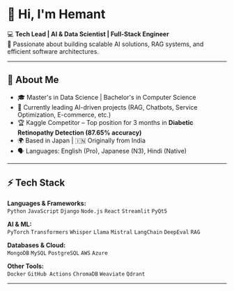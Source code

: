 # 👋 Hi, I'm Hemant  

💻 **Tech Lead | AI & Data Scientist | Full-Stack Engineer**  
🚀 Passionate about building scalable AI solutions, RAG systems, and efficient software architectures.  

---

## 🌟 About Me
- 🎓 Master's in Data Science | Bachelor's in Computer Science  
- 💼 Currently leading AI-driven projects (RAG, Chatbots, Service Optimization, E-commerce, etc.)  
- 🏆 Kaggle Competitor – Top position for 3 months in **Diabetic Retinopathy Detection (87.65% accuracy)**  
- 🌍 Based in Japan | 🇮🇳 Originally from India  
- 🗣️ Languages: English (Pro), Japanese (N3), Hindi (Native)  

---

## ⚡ Tech Stack
**Languages & Frameworks:**  
`Python` `JavaScript` `Django` `Node.js` `React` `Streamlit` `PyQt5`  

**AI & ML:**  
`PyTorch` `Transformers` `Whisper` `Llama` `Mistral` `LangChain` `DeepEval` `RAG`  

**Databases & Cloud:**  
`MongoDB` `MySQL` `PostgreSQL` `AWS` `Azure`  

**Other Tools:**  
`Docker` `GitHub Actions` `ChromaDB` `Weaviate` `Qdrant`  

---
